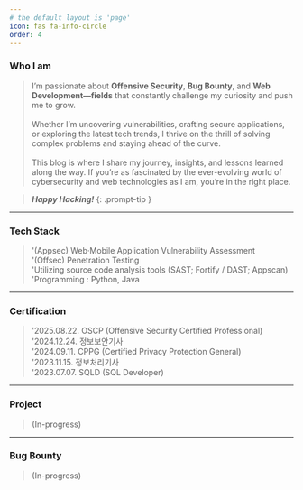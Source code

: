 ```yaml
---
# the default layout is 'page'
icon: fas fa-info-circle
order: 4
---
```


### Who I am
> I’m passionate about <b>Offensive Security</b>, <b>Bug Bounty</b>, and <b>Web Development—fields</b> that constantly challenge my curiosity and push me to grow.<br><br>Whether I’m uncovering vulnerabilities, crafting secure applications, or exploring the latest tech trends, I thrive on the thrill of solving complex problems and staying ahead of the curve.<br><br>This blog is where I share my journey, insights, and lessons learned along the way. If you’re as fascinated by the ever-evolving world of cybersecurity and web technologies as I am, you’re in the right place.

> <i><b>Happy Hacking!</b></i>
{: .prompt-tip }

<hr>

### Tech Stack
> '(Appsec) Web·Mobile Application Vulnerability Assessment  
> '(Offsec) Penetration Testing  
> 'Utilizing source code analysis tools (SAST; Fortify / DAST; Appscan)  
> 'Programming : Python, Java

<hr>

### Certification
> '2025.08.22. OSCP (Offensive Security Certified Professional)  
> '2024.12.24. 정보보안기사  
> '2024.09.11. CPPG (Certified Privacy Protection General)  
> '2023.11.15. 정보처리기사  
> '2023.07.07. SQLD (SQL Developer)  

<hr>

### Project
> (In-progress)

<hr>

### Bug Bounty
> (In-progress)